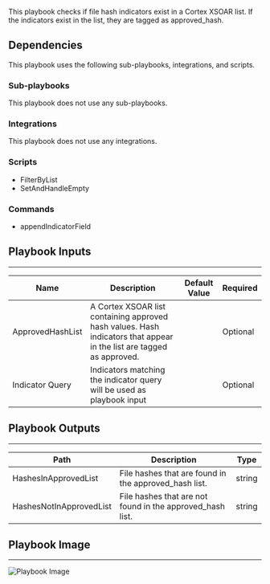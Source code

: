 This playbook checks if file hash indicators exist in a Cortex XSOAR list. If the indicators exist in the list, they are tagged as approved_hash.

## Dependencies
This playbook uses the following sub-playbooks, integrations, and scripts.

### Sub-playbooks
This playbook does not use any sub-playbooks.

### Integrations
This playbook does not use any integrations.

### Scripts
* FilterByList
* SetAndHandleEmpty

### Commands
* appendIndicatorField

## Playbook Inputs
---

| **Name** | **Description** | **Default Value** | **Required** |
| --- | --- | --- | --- |
| ApprovedHashList | A Cortex XSOAR list containing approved hash values. Hash indicators that appear in the list are tagged as approved. |  | Optional |
| Indicator Query | Indicators matching the indicator query will be used as playbook input |  | Optional |

## Playbook Outputs
---

| **Path** | **Description** | **Type** |
| --- | --- | --- |
| HashesInApprovedList | File hashes that are found in the approved\_hash list. | string |
| HashesNotInApprovedList | File hashes that are not found in the approved\_hash list. | string |

## Playbook Image
---
![Playbook Image](../../doc_files/TIM_-_Process_Indicators_Against_Approved_Hash_List.png/n)